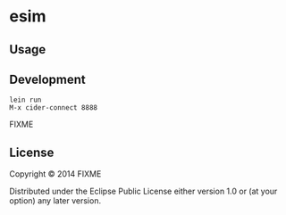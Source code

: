 # esim

## Usage



## Development

	lein run
	M-x cider-connect 8888

FIXME

## License

Copyright © 2014 FIXME

Distributed under the Eclipse Public License either version 1.0 or (at
your option) any later version.
